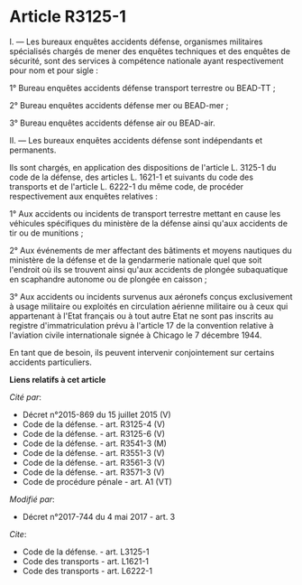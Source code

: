 # Article R3125-1

I. ― Les bureaux enquêtes accidents défense, organismes militaires spécialisés chargés de mener des enquêtes techniques et
des enquêtes de sécurité, sont des services à compétence nationale ayant respectivement pour nom et pour sigle :

1° Bureau enquêtes accidents défense transport terrestre ou BEAD-TT ;

2° Bureau enquêtes accidents défense mer ou BEAD-mer ;

3° Bureau enquêtes accidents défense air ou BEAD-air.

II. ― Les bureaux enquêtes accidents défense sont indépendants et permanents.

Ils sont chargés, en application des dispositions de l'article L. 3125-1 du code de la défense, des articles L. 1621-1 et
suivants du code des transports et de l'article L. 6222-1 du même code, de procéder respectivement aux enquêtes relatives :

1° Aux accidents ou incidents de transport terrestre mettant en cause les véhicules spécifiques du ministère de la défense
ainsi qu'aux accidents de tir ou de munitions ;

2° Aux événements de mer affectant des bâtiments et moyens nautiques du ministère de la défense et de la gendarmerie
nationale quel que soit l'endroit où ils se trouvent ainsi qu'aux accidents de plongée subaquatique en scaphandre autonome ou
de plongée en caisson ;

3° Aux accidents ou incidents survenus aux aéronefs conçus exclusivement à usage militaire ou exploités en circulation
aérienne militaire ou à ceux qui appartenant à l'Etat français ou à tout autre Etat ne sont pas inscrits au registre
d'immatriculation prévu à l'article 17 de la convention relative à l'aviation civile internationale signée à Chicago le 7
décembre 1944.

En tant que de besoin, ils peuvent intervenir conjointement sur certains accidents particuliers.

**Liens relatifs à cet article**

_Cité par_:

  - Décret n°2015-869 du 15 juillet 2015 (V)
  - Code de la défense. - art. R3125-4 (V)
  - Code de la défense. - art. R3125-6 (V)
  - Code de la défense. - art. R3541-3 (M)
  - Code de la défense. - art. R3551-3 (V)
  - Code de la défense. - art. R3561-3 (V)
  - Code de la défense. - art. R3571-3 (V)
  - Code de procédure pénale - art. A1 (VT)

_Modifié par_:

  - Décret n°2017-744 du 4 mai 2017 - art. 3

_Cite_:

  - Code de la défense. - art. L3125-1
  - Code des transports - art. L1621-1
  - Code des transports - art. L6222-1
